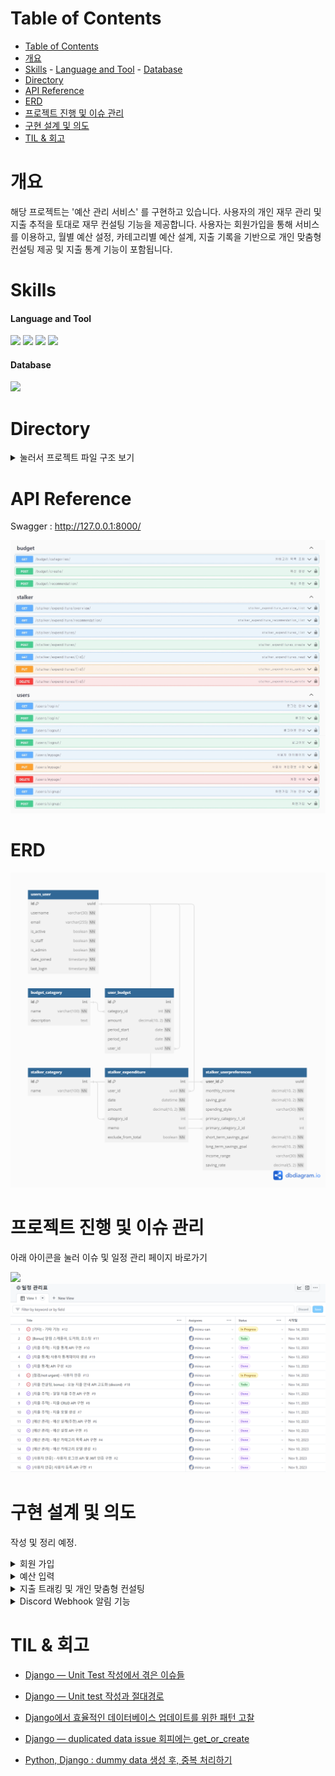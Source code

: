 # Table of Contents
- [Table of Contents](#table-of-contents)
- [개요](#개요)
- [Skills](#skills)
      - [Language and Tool](#language-and-tool)
      - [Database](#database)
- [Directory](#directory)
- [API Reference](#api-reference)
- [ERD](#erd)
- [프로젝트 진행 및 이슈 관리](#프로젝트-진행-및-이슈-관리)
- [구현 설계 및 의도](#구현-설계-및-의도)
- [TIL \& 회고](#til--회고)


# 개요
해당 프로젝트는 '예산 관리 서비스' 를 구현하고 있습니다. 사용자의 개인 재무 관리 및 지출 추적을 토대로 재무 컨설팅 기능을 제공합니다. 사용자는 회원가입을 통해 서비스를 이용하고, 월별 예산 설정, 카테고리별 예산 설계, 지출 기록을 기반으로 개인 맞춤형 컨설팅 제공 및 지출 통계 기능이 포함됩니다.

# Skills
#### Language and Tool

<img src="https://img.shields.io/badge/django-092E20?style=for-the-badge&logo=django&logoColor=white">
<img src="https://img.shields.io/badge/python-3776AB?style=for-the-badge&logo=python&logoColor=white">
<img src="https://img.shields.io/badge/swagger-85EA2D?style=for-the-badge&logo=swagger&logoColor=white">
<img src="https://img.shields.io/badge/jwt-000000?style=for-the-badge&logo=jwt&logoColor=white">

#### Database

<img src="https://img.shields.io/badge/postgresql-4169E1?style=for-the-badge&logo=postgresql&logoColor=white">

# Directory
<details>
<summary>눌러서 프로젝트 파일 구조 보기</summary>
<pre>
budget-mgt-service
├─ .gitignore
├─ assets
│  └─ images
│     ├─ moneydb.png
│     ├─ moneydb_erd.png
│     └─ swagger.png
├─ budget
│  ├─ admin.py
│  ├─ apps.py
│  ├─ migrations
│  │  ├─ 0001_initial.py
│  │  ├─ 0002_alter_budgetcategory_name.py
│  │  └─ __init__.py
│  ├─ models.py
│  ├─ serializers.py
│  ├─ tests.py
│  ├─ urls.py
│  ├─ views.py
│  └─ __init__.py
├─ core
│  ├─ asgi.py
│  ├─ settings.py
│  ├─ urls.py
│  ├─ wsgi.py
│  └─ __init__.py
├─ dummy.py
├─ LICENSE
├─ manage.py
├─ README.md
├─ requirements.txt
├─ stalker
│  ├─ admin.py
│  ├─ apps.py
│  ├─ migrations
│  │  ├─ 0001_initial.py
│  │  ├─ 0002_userpreferences_income_range_and_more.py
│  │  └─ __init__.py
│  ├─ models.py
│  ├─ serializers.py
│  ├─ tests.py
│  ├─ urls.py
│  ├─ views.py
│  └─ __init__.py
├─ swagger.py
└─ users
   ├─ admin.py
   ├─ apps.py
   ├─ manager.py
   ├─ migrations
   │  ├─ 0001_initial.py
   │  └─ __init__.py
   ├─ models.py
   ├─ serializers.py
   ├─ tests.py
   ├─ urls.py
   ├─ views.py
   └─ __init__.py
</pre>
</details>

# API Reference
Swagger : http://127.0.0.1:8000/

![api](assets/images/swagger.png)

# ERD
![ERD](assets/images/moneydb_erd.png)


# 프로젝트 진행 및 이슈 관리
아래 아이콘을 눌러 이슈 및 일정 관리 페이지 바로가기

<a href="https://github.com/users/mireu-san/projects/5">
    <img src="https://img.shields.io/badge/github-000000?style=for-the-badge&logo=github&logoColor=white">
</a>
<a href="https://github.com/users/mireu-san/projects/5">
    <img src="assets/images/planner.png" alt="프로젝트 관리">
</a>

# 구현 설계 및 의도
작성 및 정리 예정.
<details>
<summary>회원 가입</summary>
<pre>
작성 예정
</pre>
</details>

<details>
<summary>예산 입력</summary>
<pre>
작성 예정
</pre>
</details>

<details>
<summary>지출 트래킹 및 개인 맞춤형 컨설팅</summary>
<pre>
작성 예정
</pre>
</details>

<details>
<summary>Discord Webhook 알림 기능</summary>
<pre>
작성 예정
</pre>
</details>

# TIL & 회고
- [Django — Unit Test 작성에서 겪은 이슈들](https://medium.com/@bellwoan/django-unit-test-%EC%9E%91%EC%84%B1%EC%97%90%EC%84%9C-%EA%B2%AA%EC%9D%80-%EC%9D%B4%EC%8A%88%EB%93%A4-ea4f7da18390)

- [Django — Unit test 작성과 절대경로](https://medium.com/@bellwoan/django-unit-test-%EC%9E%91%EC%84%B1%EA%B3%BC-%EC%A0%88%EB%8C%80%EA%B2%BD%EB%A1%9C-5c7f4d6dfea9)

- [Django에서 효율적인 데이터베이스 업데이트를 위한 패턴 고찰](https://medium.com/@bellwoan/django%EC%97%90%EC%84%9C-%ED%9A%A8%EC%9C%A8%EC%A0%81%EC%9D%B8-%EB%8D%B0%EC%9D%B4%ED%84%B0%EB%B2%A0%EC%9D%B4%EC%8A%A4-%EC%97%85%EB%8D%B0%EC%9D%B4%ED%8A%B8%EB%A5%BC-%EC%9C%84%ED%95%9C-%ED%8C%A8%ED%84%B4-%EA%B3%A0%EC%B0%B0-a3cdc2d22d8a)

- [Django — duplicated data issue 회피에는 get_or_create](https://medium.com/@bellwoan/django-duplicated-data-issue-%ED%9A%8C%ED%94%BC%EC%97%90%EB%8A%94-get-or-create-643a1c8d00c6)

- [Python, Django : dummy data 생성 후, 중복 처리하기](https://medium.com/@bellwoan/python-django-dummy-data-%EC%83%9D%EC%84%B1-%ED%9B%84-%EC%A4%91%EB%B3%B5-%EC%B2%98%EB%A6%AC%ED%95%98%EA%B8%B0-266a3b8fffba)